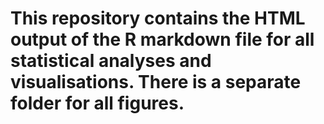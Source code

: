 # This repository contains the HTML output of the R markdown file for all statistical analyses and visualisations. There is a separate folder for all figures.
